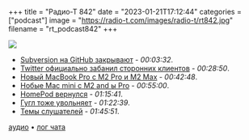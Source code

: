 +++
title = "Радио-Т 842"
date = "2023-01-21T17:12:44"
categories = ["podcast"]
image = "https://radio-t.com/images/radio-t/rt842.jpg"
filename = "rt_podcast842"
+++

![](https://radio-t.com/images/radio-t/rt842.jpg)

- [Subversion на GitHub закрывают](https://github.blog/2023-01-20-sunsetting-subversion-support/) - *00:03:32*.
- [Twitter официально забанил сторонних клиентов](https://www.theverge.com/2023/1/19/23562947/twitter-third-party-client-tweetbot-twitterific-ban-rules) - *00:28:50*.
- [Новый MacBook Pro с M2 Pro и M2 Max](https://www.apple.com/newsroom/2023/01/apple-unveils-macbook-pro-featuring-m2-pro-and-m2-max/) - *00:42:48*.
- [Нобые Mac mini с M2 and ы Pro](https://www.apple.com/newsroom/2023/01/apple-introduces-new-mac-mini-with-m2-and-m2-pro-more-powerful-capable-and-versatile-than-ever/) - *00:55:00*.
- [HomePod вернулся](https://www.apple.com/newsroom/2023/01/apple-introduces-the-new-homepod-with-breakthrough-sound-and-intelligence/) - *01:15:41*.
- [Гугл тоже увольняет](https://blog.google/inside-google/message-ceo/january-update/) - *01:22:39*.
- [Темы слушателей](https://radio-t.com/p/2023/01/17/prep-842/) - *01:45:51*.

[аудио](https://cdn.radio-t.com/rt_podcast842.mp3) • [лог чата](https://chat.radio-t.com/logs/radio-t-842.html)
<audio src="https://cdn.radio-t.com/rt_podcast842.mp3" preload="none"></audio>
